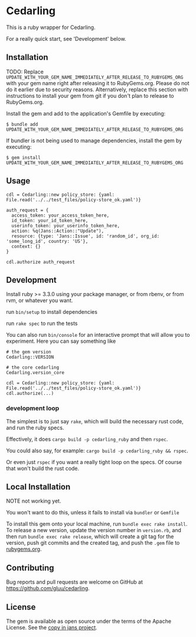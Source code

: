 # Cedarling

This is a ruby wrapper for Cedarling.

For a really quick start, see 'Development' below.

## Installation

TODO: Replace `UPDATE_WITH_YOUR_GEM_NAME_IMMEDIATELY_AFTER_RELEASE_TO_RUBYGEMS_ORG` with your gem name right after releasing it to RubyGems.org. Please do not do it earlier due to security reasons. Alternatively, replace this section with instructions to install your gem from git if you don't plan to release to RubyGems.org.

Install the gem and add to the application's Gemfile by executing:

    $ bundle add UPDATE_WITH_YOUR_GEM_NAME_IMMEDIATELY_AFTER_RELEASE_TO_RUBYGEMS_ORG

If bundler is not being used to manage dependencies, install the gem by executing:

    $ gem install UPDATE_WITH_YOUR_GEM_NAME_IMMEDIATELY_AFTER_RELEASE_TO_RUBYGEMS_ORG

## Usage

```
cdl = Cedarling::new policy_store: {yaml: File.read('../../test_files/policy-store_ok.yaml')}

auth_request = {
  access_token: your_access_token_here,
  id_token: your_id_token_here,
  userinfo_token: your_userinfo_token_here,
  action: %q(Jans::Action::"Update"),
  resource: {type: 'Jans::Issue', id: 'random_id', org_id: 'some_long_id', country: 'US'},
  context: {}
}

cdl.authorize auth_request
```

## Development

Install ruby >= 3.3.0 using your package manager, or from rbenv, or from rvm, or whatever you want.

run `bin/setup` to install dependencies

run `rake spec` to run the tests

You can also run `bin/console` for an interactive prompt that will allow you to experiment. Here you can say something like

```
# the gem version
Cedarling::VERSION 

# the core cedarling
Cedarling.version_core

cdl = Cedarling::new policy_store: {yaml: File.read('../../test_files/policy-store_ok.yaml')}
cdl.authorize(...)
```

### development loop

The simplest is to just say `rake`, which will build the necessary rust code, and run the ruby specs.

Effectively, it does `cargo build -p cedarling_ruby` and then `rspec`.

You could also say, for example: `cargo build -p cedarling_ruby && rspec`.

Or even just `rspec` if you want a really tight loop on the specs. Of course that won't build the rust code.

## Local Installation

NOTE not working yet.

You won't want to do this, unless it fails to install via `bundler` or `Gemfile`

To install this gem onto your local machine, run `bundle exec rake install`. To release a new version, update the version number in `version.rb`, and then run `bundle exec rake release`, which will create a git tag for the version, push git commits and the created tag, and push the `.gem` file to [rubygems.org](https://rubygems.org).

## Contributing

Bug reports and pull requests are welcome on GitHub at https://github.com/gluu/cedarling.

## License

The gem is available as open source under the terms of the Apache License. See the [copy in jans project](https://github.com/JanssenProject/jans/blob/main/LICENSE).
